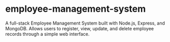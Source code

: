 # employee-management-system
A full-stack Employee Management System built with Node.js, Express, and MongoDB. Allows users to register, view, update, and delete employee records through a simple web interface.
